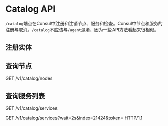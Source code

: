 #  Catalog API

`/catalog`端点在Consul中注册和注销节点、服务和检查。Consul中节点和服务的注册与取消。`/catalog`不应该与`/agent`混淆，因为一些API方法看起来很相似。



## 注册实体

## 查询节点
GET /v1/catalog/nodes

## 查询服务列表
GET /v1/catalog/services

GET /v1/catalog/services?wait=2s&index=21424&token= HTTP/1.1
